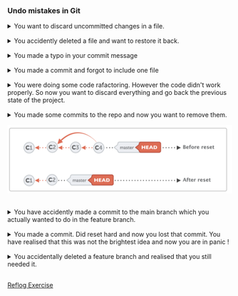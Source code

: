 ### Undo mistakes in Git

<div style="display:flex; flex-direction:column; gap:16px">
<details>

<summary>You want to discard uncommitted changes in a file. 
</summary>
  
```shell
git restore <filename>
```
</details>

<details>

<summary>
You accidently deleted a file and want to restore it back. 
</summary>
  
```shell
git restore <filename>
```
</details>

<details>

<summary> 
You made a typo in your commit message
</summary>
  
```shell
git commit --amend -m <new_message>
```

_Note: Amending commits changes the hash which means its entirely new commit. So don't amend if you have pushed to the remote_

</details>

<details>
<summary>You made a commit and forgot to include one file
</summary>

```shell
git add <forgotten_filename>

git commit --amend --no-edit

```

</details>

<details>

<summary>
You were doing some code rafactoring. However the code didn't work properly. So now you want to discard everything and go back the previous state of the project.
</summary>

```shell
git reset --hard HEAD
```

</details>

<details>

<summary>
You made some commits to the repo and now you want to remove them.

![Alt text](../images/image-17.png)

</summary>

```shell
git reset --hard <commit_hash>
```

</details>

<details>

<summary>
You have accidently made a commit to the main branch which you actually wanted to do in the feature branch.

</summary>

_Move commit from master to the feature branch_

```shell
git checkout <feature_branch>
git cherry-pick <commit_hash>
```

_Remove commit from main_

```shell
git reset --hard HEAD~1
```

</details>

<details>

<summary>
You made a commit. Did reset hard and now you lost that commit. You have realised that this was not the brightest idea and now you are in panic !
</summary>

```shell
git reflog
```

Find hash one previous to reset command and run either

```shell
git reset --hard <hash>
```

or

```shell
git branch <branch_name> hash
```

</details>

<details>

<summary>
You accidentally deleted a feature branch and realised that you still needed it.
</summary>

```shell
git reflog
```

Find the commit with feature branch and run

```shell
git branch <branch_name> <hash>
```

</details>

[Reflog Exercise](../exercises/reflogExercise.md)

</div>
